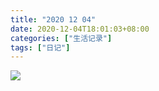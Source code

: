 ```yaml
---
title: "2020 12 04"
date: 2020-12-04T18:01:03+08:00
categories: ["生活记录"]
tags: ["日记"]
---
```


![](https://i.loli.net/2020/12/05/Jh81ef6nNqIGLQM.jpg)
